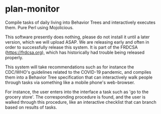 # plan-monitor
Compile tasks of daily living into Behavior Trees and interactively executes them.  Pure Perl using Mojolicious.

This software presently does nothing, please do not install it until a
later version, which we will upload ASAP.  We are releasing early and
often in order to successfully release this system.  It is part of the
FRDCSA (https://frdcsa.org), which has historically had trouble being
released properly.                                                                                                                                                                                                                                                                                                             

This system will take recommendations such as for instance the
CDC/WHO's guidelines related to the COVID-19 pandemic, and compiles
them into a Behavior Tree specification that can interactively walk
people through tasks via something like a mobile phone's web-browser.

For instance, the user enters into the interface a task such as 'go to
the grocery store'.  The corresponding procedure is found, and the
user is walked through this procedure, like an interactive checklist
that can branch based on results of tasks.
